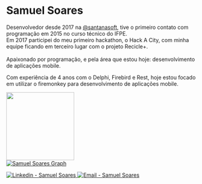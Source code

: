 <h1 >
   Samuel Soares
</h1>

<p>
 Desenvolvedor desde 2017 na <a class="user-mention" data-hovercard-type="user" data-hovercard-url="/users/ow7/hovercard" data-octo-click="hovercard-link-click" data-octo-dimensions="link_type:self" href="https://github.com/santanasoft">@santanasoft</a>, tive o primeiro contato com programação em 2015 no curso técnico do IFPE. <br /> Em 2017 participei do meu primeiro  hackathon, o Hack A City, com minha equipe ficando em terceiro lugar com o projeto Recicle+. 
   <br/><br />
   Apaixonado por programação, e pela área que estou hoje: desenvolvimento de aplicações mobile. 
</p>
<p>
   Com experiência de 4 anos com o Delphi, Firebird e Rest, hoje estou focado em utilizar o firemonkey para desenvolvimento de aplicações mobile.
</p>

 <div>
  <a href="https://github.com/samuelsoarees">
  <img height="180em" src="https://github-readme-stats.vercel.app/api?username=samuelsoarees&show_icons=true&theme=dracula&include_all_commits=true&count_private=true"/>
  
<div>
 
   <div>
   <a href="https://github.com/samuelsoarees/samuelsoarees.git"><img alt="Samuel Soares Graph" src="https://activity-graph.herokuapp.com/graph?username=samuelsoarees&bg_color=0D1117&color=5BCDEC&line=5BCDEC&point=FFFFFF&hide_border=true" /></a>
   <div>

<p>
  <a href="https://www.linkedin.com/in/samuel-soares-403193123/" target="_blank" >
    <img alt="Linkedin - Samuel Soares" src="https://img.shields.io/badge/Linkedin--%23F8952D?style=social&logo=linkedin">
  </a>
  <a href="mailto:samuelsoares179@gmail.com" target="_blank" >
    <img alt="Email - Samuel Soares" src="https://img.shields.io/badge/Email--%23F8952D?style=social&logo=gmail">
  </a>
</p>

